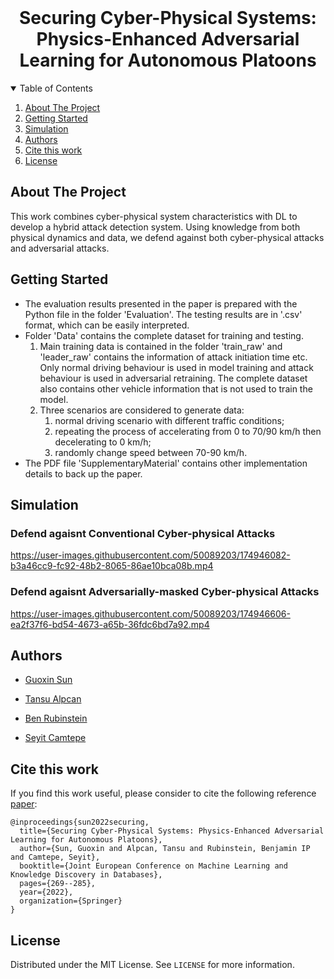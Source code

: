 
<!-- PROJECT LOGO -->
<br />
<p align="center">
  <h1 align="center">Securing Cyber-Physical Systems:
Physics-Enhanced Adversarial Learning for
Autonomous Platoons</h1>
<p align="center">
  
  <details open="open">
  <summary>Table of Contents</summary>
  <ol>
      <li><a href="#about-the-project">About The Project</a></li>
      </ul>
    </li>
    <li><a href="#getting-started">Getting Started</a></li>
    <li><a href="#simulation">Simulation</a></li>
    <li><a href="#authors">Authors</a></li>
    <li><a href="#cite-this-work">Cite this work</a></li>
    <li><a href="#license">License</a></li>
   </ol> 
</details>



<!-- ABOUT THE PROJECT -->
## About The Project
This work combines cyber-physical system characteristics with DL to develop a hybrid attack detection system. Using knowledge from both physical dynamics and data, we defend against both cyber-physical attacks and adversarial attacks. 
<!-- GETTING STARTED -->
## Getting Started
- The evaluation results presented in the paper is prepared with the Python file in the folder 'Evaluation'. The testing results are in '.csv' format, which can be easily interpreted. 
- Folder 'Data' contains the complete dataset for training and testing.
  1. Main training data is contained in the folder 'train_raw' and 'leader_raw' contains the information of attack initiation time etc. Only normal driving behaviour is used in model training and attack behaviour is used in adversarial retraining. The complete dataset also contains other vehicle information that is not used to train the model.
  2. Three scenarios are considered to generate data: 
      1. normal driving scenario with different traffic conditions; 
      2. repeating the process of accelerating from 0 to 70/90 km/h then decelerating to 0 km/h; 
      3. randomly change speed between 70-90 km/h.
- The PDF file 'SupplementaryMaterial' contains other implementation details to back up the paper.
## Simulation
### Defend agaisnt Conventional Cyber-physical Attacks
https://user-images.githubusercontent.com/50089203/174946082-b3a46cc9-fc92-48b2-8065-86ae10bca08b.mp4
### Defend agaisnt Adversarially-masked Cyber-physical Attacks
https://user-images.githubusercontent.com/50089203/174946606-ea2f37f6-bd54-4673-a65b-36fdc6bd7a92.mp4

## Authors
- [Guoxin Sun](https://electrical.eng.unimelb.edu.au/people/research-students)

- [Tansu Alpcan](https://findanexpert.unimelb.edu.au/profile/425318-tansu-alpcan)

- [Ben Rubinstein](https://findanexpert.unimelb.edu.au/profile/20074-ben-rubinstein)
  
- [Seyit Camtepe](https://people.csiro.au/C/S/Seyit-Camtepe)

## Cite this work
If you find this work useful, please consider to cite the following reference [paper](https://link.springer.com/chapter/10.1007/978-3-031-26409-2_17):
```
@inproceedings{sun2022securing,
  title={Securing Cyber-Physical Systems: Physics-Enhanced Adversarial Learning for Autonomous Platoons},
  author={Sun, Guoxin and Alpcan, Tansu and Rubinstein, Benjamin IP and Camtepe, Seyit},
  booktitle={Joint European Conference on Machine Learning and Knowledge Discovery in Databases},
  pages={269--285},
  year={2022},
  organization={Springer}
}
```
<!-- LICENSE -->
## License

Distributed under the MIT License. See `LICENSE` for more information.

